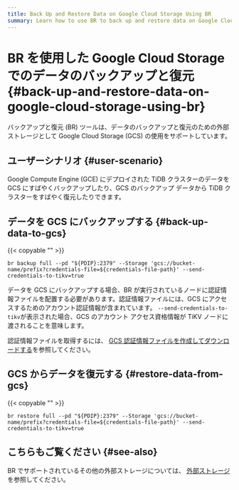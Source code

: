 ```yaml
---
title: Back Up and Restore Data on Google Cloud Storage Using BR
summary: Learn how to use BR to back up and restore data on Google Cloud Storage.
---
```


# BR を使用した Google Cloud Storage でのデータのバックアップと復元 {#back-up-and-restore-data-on-google-cloud-storage-using-br}

バックアップと復元 (BR) ツールは、データのバックアップと復元のための外部ストレージとして Google Cloud Storage (GCS) の使用をサポートしています。

## ユーザーシナリオ {#user-scenario}

Google Compute Engine (GCE) にデプロイされた TiDB クラスターのデータを GCS にすばやくバックアップしたり、GCS のバックアップ データから TiDB クラスターをすばやく復元したりできます。

## データを GCS にバックアップする {#back-up-data-to-gcs}

{{< copyable "" >}}

```shell
br backup full --pd "${PDIP}:2379" --Storage 'gcs://bucket-name/prefix?credentials-file=${credentials-file-path}' --send-credentials-to-tikv=true
```

データを GCS にバックアップする場合、BR が実行されているノードに認証情報ファイルを配置する必要があります。認証情報ファイルには、GCS にアクセスするためのアカウント認証情報が含まれています。 `--send-credentials-to-tikv`が表示された場合、GCS のアカウント アクセス資格情報が TiKV ノードに渡されることを意味します。

認証情報ファイルを取得するには、 [GCS 認証情報ファイルを作成してダウンロードする](https://access.redhat.com/documentation/en-us/red_hat_openstack_platform/13/html/google_cloud_backup_guide/creds)を参照してください。

## GCS からデータを復元する {#restore-data-from-gcs}

{{< copyable "" >}}

```shell
br restore full --pd "${PDIP}:2379" --Storage 'gcs://bucket-name/prefix?credentials-file=${credentials-file-path}' --send-credentials-to-tikv=true
```

## こちらもご覧ください {#see-also}

BR でサポートされているその他の外部ストレージについては、 [外部ストレージ](/br/backup-and-restore-storages.md)を参照してください。
